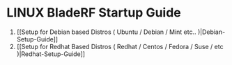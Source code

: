 LINUX BladeRF Startup Guide
===========================

1. [[Setup for Debian based Distros ( Ubuntu / Debian / Mint etc.. )|Debian-Setup-Guide]]
2. [[Setup for Redhat Based Distros ( Redhat / Centos / Fedora / Suse / etc )|Redhat-Setup-Guide]]


